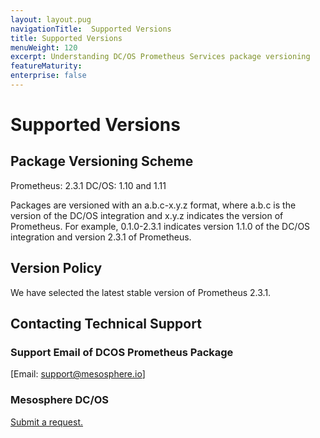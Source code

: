 ```yaml
---
layout: layout.pug
navigationTitle:  Supported Versions
title: Supported Versions
menuWeight: 120
excerpt: Understanding DC/OS Prometheus Services package versioning
featureMaturity:
enterprise: false
---
```


# Supported Versions

## Package Versioning Scheme

  Prometheus: 2.3.1
  DC/OS: 1.10 and 1.11

Packages are versioned with an a.b.c-x.y.z format, where a.b.c is the version of the DC/OS integration and x.y.z indicates the version of Prometheus.
For example, 0.1.0-2.3.1 indicates version 1.1.0 of the DC/OS integration and version 2.3.1 of Prometheus.

## Version Policy

We have selected the latest stable version of Prometheus 2.3.1.

## Contacting Technical Support

### Support Email of DCOS Prometheus Package

[Email: support@mesosphere.io]

### Mesosphere DC/OS

[Submit a request.](https://support.mesosphere.com/hc/en-us/requests/new)
